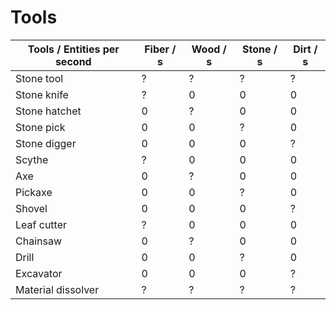 # Tools

Tools / Entities per second | Fiber / s | Wood / s | Stone / s | Dirt / s
----------------------------|-----------|----------|-----------|---------
Stone tool                  | ?         | ?        | ?         | ?       
Stone knife                 | ?         | 0        | 0         | 0       
Stone hatchet               | 0         | ?        | 0         | 0       
Stone pick                  | 0         | 0        | ?         | 0       
Stone digger                | 0         | 0        | 0         | ?       
Scythe                      | ?         | 0        | 0         | 0       
Axe                         | 0         | ?        | 0         | 0       
Pickaxe                     | 0         | 0        | ?         | 0       
Shovel                      | 0         | 0        | 0         | ?       
Leaf cutter                 | ?         | 0        | 0         | 0       
Chainsaw                    | 0         | ?        | 0         | 0       
Drill                       | 0         | 0        | ?         | 0       
Excavator                   | 0         | 0        | 0         | ?       
Material dissolver          | ?         | ?        | ?         | ?       